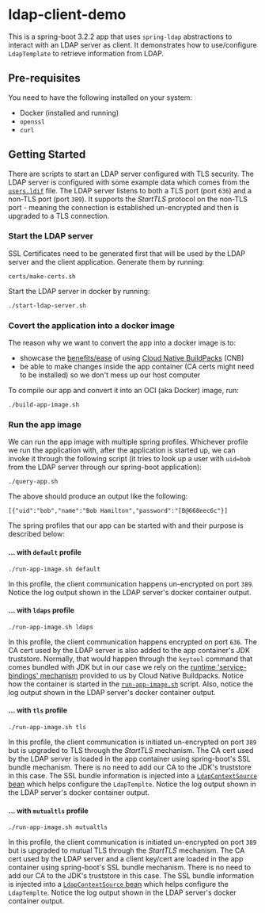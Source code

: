 # ldap-client-demo

This is a spring-boot 3.2.2 app that uses `spring-ldap` abstractions to interact with an LDAP server as client. It demonstrates how to use/configure `LdapTemplate` to retrieve information from LDAP.

## Pre-requisites

You need to have the following installed on your system:

- Docker (installed and running)
- `openssl`
- `curl`

## Getting Started

There are scripts to start an LDAP server configured with TLS security. The LDAP server is configured with some example data which comes from the [`users.ldif`](./users.ldif) file. The LDAP server listens to both a TLS port (port `636`) and a non-TLS port (port `389`). It supports the *StartTLS* protocol on the non-TLS port - meaning the connection is established un-encrypted and then is upgraded to a TLS connection.

### Start the LDAP server

SSL Certificates need to be generated first that will be used by the LDAP server and the client application. Generate them by running:

```
certs/make-certs.sh
```

Start the LDAP server in docker by running:

```
./start-ldap-server.sh
```

### Covert the application into a docker image

The reason why we want to convert the app into a docker image is to:

- showcase the [benefits/ease](https://spring.io/guides/topicals/spring-boot-docker) of using [Cloud Native BuildPacks](https://buildpacks.io/) (CNB)
- be able to make changes inside the app container (CA certs might need to be installed) so we don't mess up our host computer

To compile our app and convert it into an OCI (aka Docker) image, run:

```
./build-app-image.sh
```

### Run the app image

We can run the app image with multiple spring profiles. Whichever profile we run the application with, after the application is started up, we can invoke it through the following script (it tries to look up a user with `uid=bob` from the LDAP server through our spring-boot application):

```
./query-app.sh
```

The above should produce an output like the following:

```
[{"uid":"bob","name":"Bob Hamilton","password":"[B@668eec6c"}]
```

The spring profiles that our app can be started with and their purpose is described below:

#### ... with `default` profile

```
./run-app-image.sh default
```
 
In this profile, the client communication happens un-encrypted on port `389`. Notice the log output shown in the LDAP server's docker container output.

#### ... with `ldaps` profile

```
./run-app-image.sh ldaps
```

In this profile, the client communication happens encrypted on port `636`. The CA cert used by the LDAP server is also added to the app container's JDK truststore. Normally, that would happen through the `keytool` command that comes bundled with JDK but in our case we rely on the [runtime 'service-bindings' mechanism](https://paketo.io/docs/howto/configuration/#bindings) provided to us by Cloud Native Buildpacks. Notice how the container is started in the [`run-app-image.sh`](./run-app-image.sh) script. Also, notice the log output shown in the LDAP server's docker container output.

#### ... with `tls` profile

```
./run-app-image.sh tls
```

In this profile, the client communication is initiated un-encrypted on port `389` but is upgraded to TLS through the *StartTLS* mechanism. The CA cert used by the LDAP server is loaded in the app container using spring-boot's SSL bundle mechanism. There is no need to add our CA to the JDK's truststore in this case. The SSL  bundle information is injected into a [`LdapContextSource` bean](./src/main/java/sample/TLSConfig.java) which helps configure the `LdapTemplte`. Notice the log output shown in the LDAP server's docker container output.

#### ... with `mutualtls` profile

```
./run-app-image.sh mutualtls
```

In this profile, the client communication is initiated un-encrypted on port `389` but is upgraded to mutual TLS through the *StartTLS* mechanism. The CA cert used by the LDAP server and a client key/cert are loaded in the app container using spring-boot's SSL bundle mechanism. There is no need to add our CA to the JDK's truststore in this case. The SSL  bundle information is injected into a [`LdapContextSource` bean](./src/main/java/sample/TLSConfig.java) which helps configure the `LdapTemplte`. Notice the log output shown in the LDAP server's docker container output.
